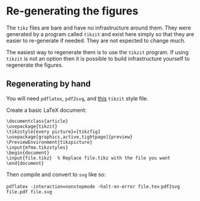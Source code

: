 # Re-generating the figures

The `tikz` files are bare and have no infrastructure around them.  They were
generated by a program called `tikzit` and exist here simply so that they are
easier to re-generate if needed.  They are not expected to change much.

The easiest way to regenerate them is to use the `tikzit` program.  If using
`tikzit` is not an option then it is possible to build infrastructure yourself
to regenerate the figures.

## Regenerating by hand

You will need `pdflatex`, `pdf2svg`, and
[this](https://github.com/tikzit/tikzit/blob/v2.1.6/tex/sample/tikzit.sty)
`tikzit` style file.

Create a basic LaTeX document:

    \documentclass{article}
    \usepackage{tikzit}
    \tikzstyle{every picture}=[tikzfig]
    \usepackage[graphics,active,tightpage]{preview}
    \PreviewEnvironment{tikzpicture}
    \input{mfma.tikzstyles}
    \begin{document}
    \input{file.tikz}  % Replace file.tikz with the file you want
    \end{document}

Then compile and convert to `svg` like so:

`pdflatex -interaction=nonstopmode -halt-on-error file.tex`
`pdf2svg file.pdf file.svg`
